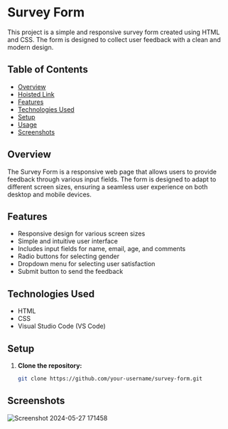 # Survey Form

This project is a simple and responsive survey form created using HTML and CSS. The form is designed to collect user feedback with a clean and modern design. 


## Table of Contents
- [Overview](#overview)
- [Hoisted Link](https://nidhishcu.github.io/Survey-Form/)
- [Features](#features)
- [Technologies Used](#technologies-used)
- [Setup](#setup)
- [Usage](#usage)
- [Screenshots](#screenshots)

## Overview
The Survey Form is a responsive web page that allows users to provide feedback through various input fields. The form is designed to adapt to different screen sizes, ensuring a seamless user experience on both desktop and mobile devices.

## Features
- Responsive design for various screen sizes
- Simple and intuitive user interface
- Includes input fields for name, email, age, and comments
- Radio buttons for selecting gender
- Dropdown menu for selecting user satisfaction
- Submit button to send the feedback

## Technologies Used
- HTML
- CSS
- Visual Studio Code (VS Code)

## Setup
1. **Clone the repository:**
   ```bash
   git clone https://github.com/your-username/survey-form.git

## Screenshots

![Screenshot 2024-05-27 171458](https://github.com/NidhishCU/Survey-Form/assets/98959174/f90a247a-8524-4b11-91b0-ce6e951ab95b)





